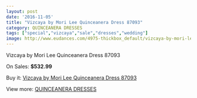```yaml
---
layout: post
date: '2016-11-05'
title: "Vizcaya by Mori Lee Quinceanera Dress 87093"
category: QUINCEANERA DRESSES
tags: ["special","vizcaya","sale","dresses","wedding"]
image: http://www.eudances.com/4975-thickbox_default/vizcaya-by-mori-lee-quinceanera-dress-87093.jpg
---
```

Vizcaya by Mori Lee Quinceanera Dress 87093

On Sales: **$532.99**
<a href="https://www.eudances.com/en/quinceanera-dresses/1678-vizcaya-by-mori-lee-quinceanera-dress-87093.html"><amp-img layout="responsive" width="600" height="600" src="//www.eudances.com/4975-thickbox_default/vizcaya-by-mori-lee-quinceanera-dress-87093.jpg" alt="Vizcaya by Mori Lee Quinceanera Dress 87093 0" /></a>
<a href="https://www.eudances.com/en/quinceanera-dresses/1678-vizcaya-by-mori-lee-quinceanera-dress-87093.html"><amp-img layout="responsive" width="600" height="600" src="//www.eudances.com/4976-thickbox_default/vizcaya-by-mori-lee-quinceanera-dress-87093.jpg" alt="Vizcaya by Mori Lee Quinceanera Dress 87093 1" /></a>
<a href="https://www.eudances.com/en/quinceanera-dresses/1678-vizcaya-by-mori-lee-quinceanera-dress-87093.html"><amp-img layout="responsive" width="600" height="600" src="//www.eudances.com/4977-thickbox_default/vizcaya-by-mori-lee-quinceanera-dress-87093.jpg" alt="Vizcaya by Mori Lee Quinceanera Dress 87093 2" /></a>

Buy it: [Vizcaya by Mori Lee Quinceanera Dress 87093](https://www.eudances.com/en/quinceanera-dresses/1678-vizcaya-by-mori-lee-quinceanera-dress-87093.html "Vizcaya by Mori Lee Quinceanera Dress 87093")

View more: [QUINCEANERA DRESSES](https://www.eudances.com/en/17-quinceanera-dresses "QUINCEANERA DRESSES")